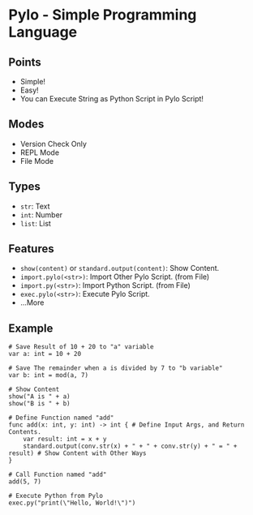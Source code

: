 # Pylo - Simple Programming Language

## Points
- Simple!
- Easy!
- You can Execute String as Python Script in Pylo Script!

## Modes
- Version Check Only
- REPL Mode
- File Mode

## Types
- `str`: Text
- `int`: Number
- `list`: List

## Features
- `show(content)` or `standard.output(content)`: Show Content.
- `import.pylo(<str>)`: Import Other Pylo Script. (from File)
- `import.py(<str>)`: Import Python Script. (from File)
- `exec.pylo(<str>)`: Execute Pylo Script.
- ...More

## Example
```
# Save Result of 10 + 20 to "a" variable
var a: int = 10 + 20

# Save The remainder when a is divided by 7 to "b variable"
var b: int = mod(a, 7)

# Show Content
show("A is " + a)
show("B is " + b)

# Define Function named "add"
func add(x: int, y: int) -> int { # Define Input Args, and Return Contents.
    var result: int = x + y
    standard.output(conv.str(x) + " + " + conv.str(y) + " = " + result) # Show Content with Other Ways
}

# Call Function named "add"
add(5, 7)

# Execute Python from Pylo
exec.py("print(\"Hello, World!\")")
```
